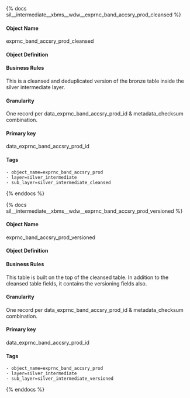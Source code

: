 {% docs sil__intermediate__xbms__wdw__exprnc_band_accsry_prod_cleansed %}

#### Object Name
exprnc_band_accsry_prod_cleansed

#### Object Definition


#### Business Rules
This is a cleansed and deduplicated version of the bronze table inside the silver intermediate layer.

#### Granularity
One record per data_exprnc_band_accsry_prod_id & metadata_checksum combination.

#### Primary key
data_exprnc_band_accsry_prod_id

#### Tags
    - object_name=exprnc_band_accsry_prod
    - layer=silver_intermediate
    - sub_layer=silver_intermediate_cleansed

{% enddocs %}

{% docs sil__intermediate__xbms__wdw__exprnc_band_accsry_prod_versioned %}

#### Object Name
exprnc_band_accsry_prod_versioned

#### Object Definition


#### Business Rules
This table is built on the top of the cleansed table. In addition to the cleansed table fields, it contains the versioning fields also.

#### Granularity
One record per data_exprnc_band_accsry_prod_id & metadata_checksum combination.

#### Primary key
data_exprnc_band_accsry_prod_id

#### Tags
    - object_name=exprnc_band_accsry_prod
    - layer=silver_intermediate
    - sub_layer=silver_intermediate_versioned

{% enddocs %}